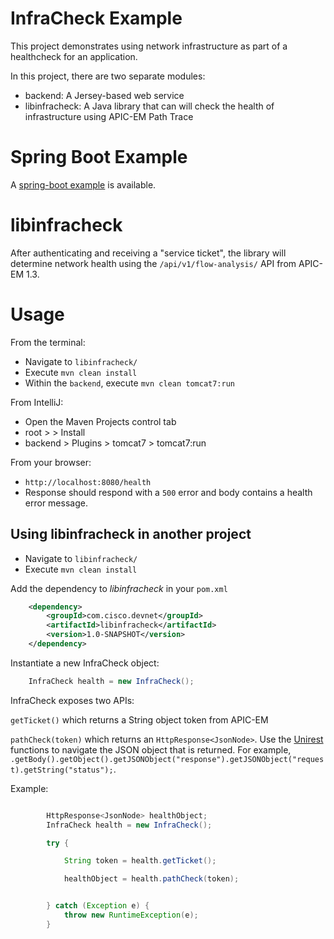 # InfraCheck Example

This project demonstrates using network infrastructure as part of a healthcheck for an application.

In this project, there are two separate modules:

* backend: A Jersey-based web service
* libinfracheck: A Java library that can will check the health of infrastructure using APIC-EM Path Trace

# Spring Boot Example

A [spring-boot example](https://wwwin-github.cisco.com/asroach/infracheck-spring-boot) is available.

# libinfracheck

After authenticating and receiving a "service ticket", the library will determine network health using the `/api/v1/flow-analysis/` API from APIC-EM 1.3.


# Usage

From the terminal:

* Navigate to `libinfracheck/`
* Execute `mvn clean install`
* Within the `backend`, execute `mvn clean tomcat7:run`

From IntelliJ:

* Open the Maven Projects control tab
* root > > Install 
* backend > Plugins > tomcat7 > tomcat7:run

From your browser:

* `http://localhost:8080/health`
* Response should respond with a `500` error and body contains a health error message.


## Using libinfracheck in another project

* Navigate to `libinfracheck/`
* Execute `mvn clean install`

Add the dependency to *libinfracheck* in your `pom.xml`

```xml
    <dependency>
        <groupId>com.cisco.devnet</groupId>
        <artifactId>libinfracheck</artifactId>
        <version>1.0-SNAPSHOT</version>
    </dependency>
```

Instantiate a new InfraCheck object:

```java
    InfraCheck health = new InfraCheck();
```

InfraCheck exposes two APIs:

`getTicket()` which returns a String object token from APIC-EM

`pathCheck(token)` which returns an `HttpResponse<JsonNode>`. Use the [Unirest](http://unirest.io) functions to navigate the JSON object that is returned.  For example, `.getBody().getObject().getJSONObject("response").getJSONObject("request).getString("status");`.

Example:
```java

        HttpResponse<JsonNode> healthObject;
        InfraCheck health = new InfraCheck();

        try {

            String token = health.getTicket();

            healthObject = health.pathCheck(token);


        } catch (Exception e) {
            throw new RuntimeException(e);
        }
```
